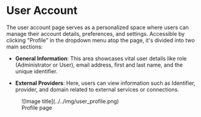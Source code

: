 # User Account
The user account page serves as a personalized space where users can manage their account details, preferences, and settings. Accessible by clicking "Profile" in the dropdown menu atop the page, it's divided into two main sections:

* **General Information**:  This area showcases vital user details like role (Administrator or User), email address, first and last name, and the unique identifier.

* **External Providers**:  Here, users can view information such as Identifier, provider, and domain related to external services or connections.

<figure markdown>
  ![Image title](../../img/user_profile.png)
  <figcaption>Profile page</figcaption>
</figure>